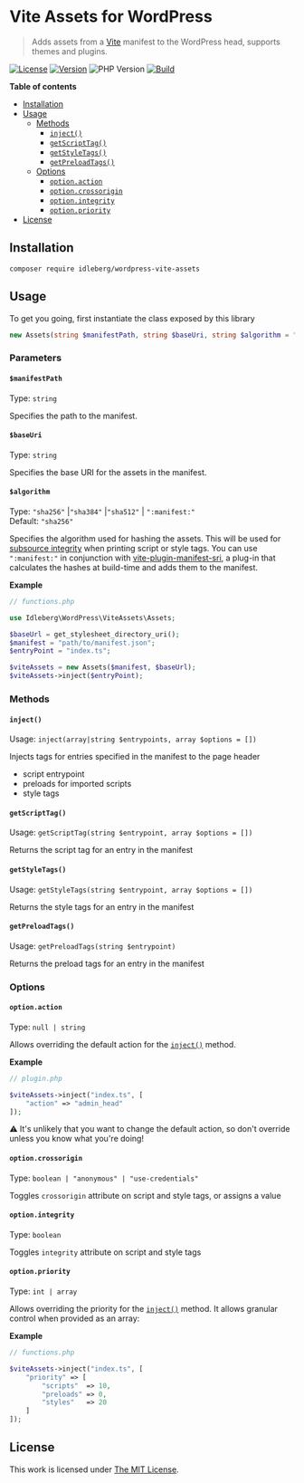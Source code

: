 # Vite Assets for WordPress

> Adds assets from a [Vite](https://vitejs.dev/) manifest to the WordPress head, supports themes and plugins.

[![License](https://img.shields.io/packagist/l/idleberg/wordpress-vite-assets?style=for-the-badge&color=blue)](https://github.com/idleberg/php-wordpress-vite-assets/blob/main/LICENSE)
[![Version](https://img.shields.io/packagist/v/idleberg/wordpress-vite-assets?style=for-the-badge)](https://github.com/idleberg/php-wordpress-vite-assets/releases)
![PHP Version](https://img.shields.io/packagist/dependency-v/idleberg/wordpress-vite-assets/php?style=for-the-badge)
[![Build](https://img.shields.io/github/actions/workflow/status/idleberg/php-wordpress-vite-assets/default.yml?style=for-the-badge)](https://github.com/idleberg/php-wordpress-vite-assets/actions)


**Table of contents**

- [Installation](#installation)
- [Usage](#usage)
	- [Methods](#methods)
		- [`inject()`](#inject)
		- [`getScriptTag()`](#getscripttag)
		- [`getStyleTags()`](#getstyletags)
		- [`getPreloadTags()`](#getpreloadtags)
	- [Options](#options)
		- [`option.action`](#optionaction)
		- [`option.crossorigin`](#optioncrossorigin)
		- [`option.integrity`](#optionintegrity)
		- [`option.priority`](#optionpriority)
- [License](#license)
	
## Installation

`composer require idleberg/wordpress-vite-assets`

## Usage

To get you going, first instantiate the class exposed by this library

```php
new Assets(string $manifestPath, string $baseUri, string $algorithm = "sha256");
```

### Parameters

#### `$manifestPath`

Type: `string`

Specifies the path to the manifest.

#### `$baseUri`

Type: `string`

Specifies the base URI for the assets in the manifest.

#### `$algorithm`

Type: `"sha256"` |`"sha384"` |`"sha512"` | `":manifest:"`  
Default: `"sha256"`  

Specifies the algorithm used for hashing the assets. This will be used for [subsource integrity](https://developer.mozilla.org/en-US/docs/Web/Security/Subresource_Integrity) when printing script or style tags. You can use `":manifest:"` in conjunction with [vite-plugin-manifest-sri](https://github.com/ElMassimo/vite-plugin-manifest-sri), a plug-in that calculates the hashes at build-time and adds them to the manifest.

**Example**

```php
// functions.php

use Idleberg\WordPress\ViteAssets\Assets;

$baseUrl = get_stylesheet_directory_uri();
$manifest = "path/to/manifest.json";
$entryPoint = "index.ts";

$viteAssets = new Assets($manifest, $baseUrl);
$viteAssets->inject($entryPoint);
```

### Methods

#### `inject()`

Usage: `inject(array|string $entrypoints, array $options = [])`

Injects tags for entries specified in the manifest to the page header

- script entrypoint
- preloads for imported scripts
- style tags

#### `getScriptTag()`

Usage: `getScriptTag(string $entrypoint, array $options = [])`

Returns the script tag for an entry in the manifest

#### `getStyleTags()`

Usage: `getStyleTags(string $entrypoint, array $options = [])`

Returns the style tags for an entry in the manifest

#### `getPreloadTags()`

Usage: `getPreloadTags(string $entrypoint)`

Returns the preload tags for an entry in the manifest

### Options

#### `option.action`

Type: `null | string`

Allows overriding the default action for the [`inject()`](#inject) method.

**Example**

```php
// plugin.php

$viteAssets->inject("index.ts", [
	"action" => "admin_head"
]);
```

:warning: It's unlikely that you want to change the default action, so don't override unless you know what you're doing!

#### `option.crossorigin`

Type: `boolean | "anonymous" | "use-credentials"`

Toggles `crossorigin` attribute on script and style tags, or assigns a value

#### `option.integrity`

Type: `boolean`

Toggles `integrity` attribute on script and style tags

#### `option.priority`

Type: `int | array`

Allows overriding the priority for the [`inject()`](#inject) method. It allows granular control when provided as an array:

**Example**

```php
// functions.php

$viteAssets->inject("index.ts", [
	"priority" => [
		"scripts"  => 10,
		"preloads" => 0,
		"styles"   => 20
	]
]);
```

## License

This work is licensed under [The MIT License](LICENSE).
